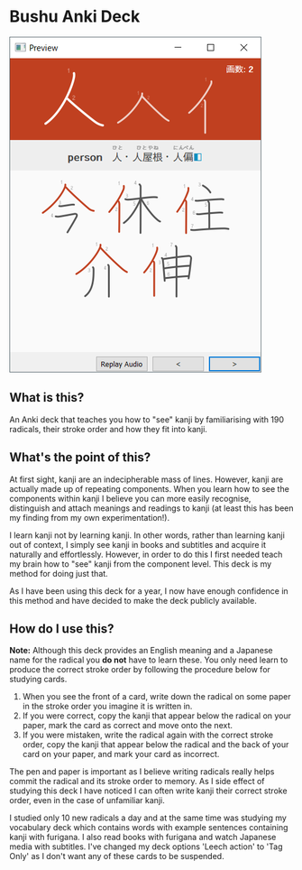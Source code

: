 # Bushu Anki Deck
![screenshot](screenshot.png)

## What is this?
An Anki deck that teaches you how to "see" kanji by familiarising with 190 radicals, their stroke order and how they fit into kanji.

## What's the point of this?
At first sight, kanji are an indecipherable mass of lines. However, kanji are actually made up of repeating components. When you learn how to see the components within kanji I believe you can more easily recognise, distinguish and attach meanings and readings to kanji (at least this has been my finding from my own experimentation!).

I learn kanji not by learning kanji. In other words, rather than learning kanji out of context, I simply see kanji in books and subtitles and acquire it naturally and effortlessly. However, in order to do this I first needed teach my brain how to "see" kanji from the component level. This deck is my method for doing just that.

As I have been using this deck for a year, I now have enough confidence in this method and have decided to make the deck publicly available.
## How do I use this?

**Note:** Although this deck provides an English meaning and a Japanese name for the radical you **do not** have to learn these. You only need learn to produce the correct stroke order by following the procedure below for studying cards.

1. When you see the front of a card, write down the radical on some paper in the stroke order you imagine it is written in. 
2. If you were correct, copy the kanji that appear below the radical on your paper, mark the card as correct and move onto the next.
3. If you were mistaken, write the radical again with the correct stroke order, copy the kanji that appear below the radical and the back of your card on your paper, and mark your card as incorrect.

The pen and paper is important as I believe writing radicals really helps commit the radical and its stroke order to memory. As I side effect of studying this deck I have noticed I can often write  kanji their correct stroke order, even in the case of unfamiliar kanji. 

I studied only 10 new radicals a day and at the same time was studying my vocabulary deck which contains words with example sentences containing kanji with furigana. I also read books with furigana and watch Japanese media with subtitles. I've changed my deck options 'Leech action' to 'Tag Only' as I don't want any of these cards to be suspended.
